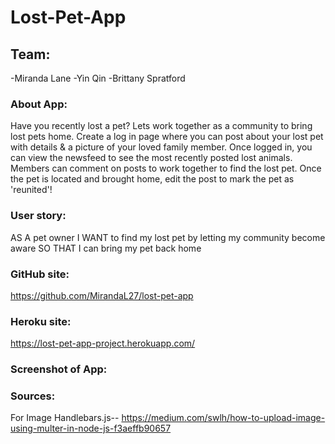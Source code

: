 # Lost-Pet-App

## Team:
-Miranda Lane
-Yin Qin
-Brittany Spratford

### About App:
Have you recently lost a pet? Lets work together as a community to bring lost pets home. Create a log in page where you can post about your lost pet with details & a picture of your loved family member. Once logged in, you can view the newsfeed to see the most recently posted lost animals. Members can comment on posts to work together to find the lost pet. Once the pet is located and brought home, edit the post to mark the pet as 'reunited'!

### User story:
AS A pet owner
I WANT to find my lost pet by letting my community become aware
SO THAT I can bring my pet back home

### GitHub site:
https://github.com/MirandaL27/lost-pet-app

### Heroku site:
https://lost-pet-app-project.herokuapp.com/

### Screenshot of App:


### Sources:
For Image Handlebars.js--
https://medium.com/swlh/how-to-upload-image-using-multer-in-node-js-f3aeffb90657